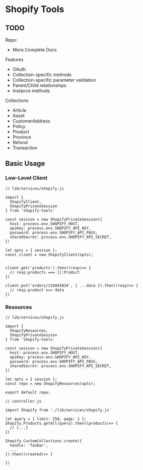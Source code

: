 # Shopify Tools

## TODO
Repo:
- More Complete Docs

Features
- OAuth
- Collection-specific methods
- Collection-specific parameter validation
- Parent/Child relationships
- Instance methods

Collections
- Article
- Asset
- CustomerAddress
- Policy
- Product
- Province
- Refund
- Transaction

## Basic Usage

### Low-Level Client

```
// lib/services/shopify.js

import {
  ShopifyClient, 
  ShopifyPrivateSession 
} from 'shopify-tools'

const session = new ShopifyPrivateSession({
  host: process.env.SHOPIFY_HOST,
  apiKey: process.env.SHOPIFY_API_KEY,
  password: process.env.SHOPIFY_API_PASS,
  sharedSecret: process.env.SHOPIFY_API_SECRET,
})

let opts = { session };
const client = new ShopifyClient(opts);


client.get('products').then((resp)=> {
  // resp.products === []:Product
})

client.put('orders/134943834', { ...data }).then((resp)=> {
  // resp.product === data
})

```


### Resources

```
// lib/services/shopify.js

import {
  ShopifyResources, 
  ShopifyPrivateSession 
} from 'shopify-tools'

const session = new ShopifyPrivateSession({
  host: process.env.SHOPIFY_HOST,
  apiKey: process.env.SHOPIFY_API_KEY,
  password: process.env.SHOPIFY_API_PASS,
  sharedSecret: process.env.SHOPIFY_API_SECRET,
})

let opts = { session };
const repo = new ShopifyResources(opts);

export default repo;
```

```
// controller.js

import Shopify from './lib/services/shopify.js'

let query = { limit: 250, page: 1 };
Shopify.Products.getAll(query).then((products)=> {
  // [...]
})

Shopify.CustomCollections.create({
  handle: 'foobar',
  ...
}).then((created)=> {
  
})

```

